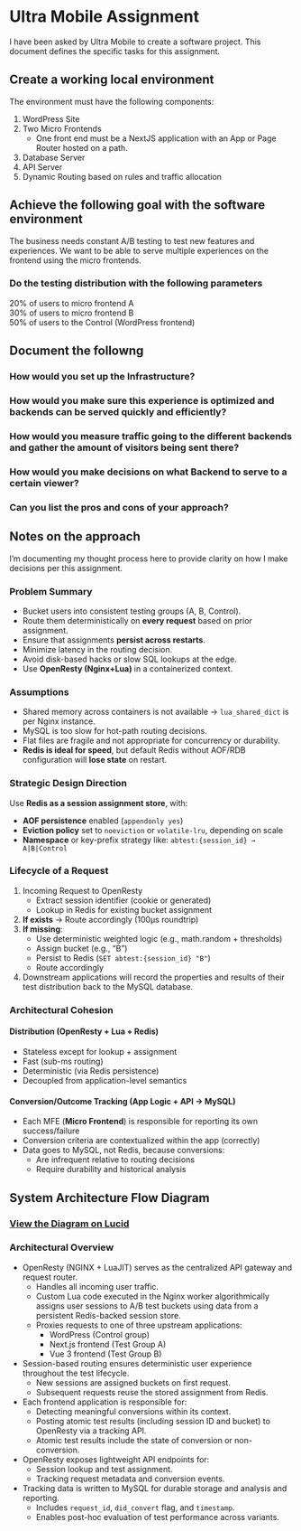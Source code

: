 # Ultra Mobile Assignment

I have been asked by Ultra Mobile to create a software project. This document defines the specific tasks for this assignment.

## Create a working local environment

The environment must have the following components:

1. WordPress Site  
2. Two Micro Frontends  
   - One front end must be a NextJS application with an App or Page Router hosted on a path.  
3. Database Server  
4. API Server  
5. Dynamic Routing based on rules and traffic allocation

## Achieve the following goal with the software environment

The business needs constant A/B testing to test new features and experiences. We want to be able to serve multiple experiences on the frontend using the micro frontends.

### Do the testing distribution with the following parameters

20% of users to micro frontend A  
30% of users to micro frontend B  
50% of users to the Control (WordPress frontend)

## Document the followng

### How would you set up the Infrastructure?

### How would you make sure this experience is optimized and backends can be served quickly and efficiently?

### How would you measure traffic going to the different backends and gather the amount of visitors being sent there?

### How would you make decisions on what Backend to serve to a certain viewer?

### Can you list the pros and cons of your approach?

## Notes on the approach

I’m documenting my thought process here to provide clarity on how I make decisions per this assignment.

### Problem Summary

- Bucket users into consistent testing groups (A, B, Control).  
- Route them deterministically on **every request** based on prior assignment.  
- Ensure that assignments **persist across restarts**.  
- Minimize latency in the routing decision.  
- Avoid disk-based hacks or slow SQL lookups at the edge.  
- Use **OpenResty (Nginx+Lua)** in a containerized context.

### Assumptions

- Shared memory across containers is not available → `lua_shared_dict` is per Nginx instance.  
- MySQL is too slow for hot-path routing decisions.  
- Flat files are fragile and not appropriate for concurrency or durability.  
- **Redis is ideal for speed**, but default Redis without AOF/RDB configuration will **lose state** on restart.

### Strategic Design Direction

Use **Redis as a session assignment store**, with:

- **AOF persistence** enabled (`appendonly yes`)  
- **Eviction policy** set to `noeviction` or `volatile-lru`, depending on scale  
- **Namespace** or key-prefix strategy like: `abtest:{session_id} → A|B|Control`

### Lifecycle of a Request

1. Incoming Request to OpenResty  
     - Extract session identifier (cookie or generated)  
     - Lookup in Redis for existing bucket assignment  
2. **If exists** → Route accordingly (100µs roundtrip)  
3. **If missing**:  
     - Use deterministic weighted logic (e.g., math.random \+ thresholds)  
     - Assign bucket (e.g., “B”)  
     - Persist to Redis (`SET abtest:{session_id} "B"`)  
     - Route accordingly  
4. Downstream applications will record the properties and results of their test distribution back to the MySQL database.

### Architectural Cohesion

#### Distribution (OpenResty \+ Lua \+ Redis)

- Stateless except for lookup \+ assignment  
- Fast (sub-ms routing)  
- Deterministic (via Redis persistence)  
- Decoupled from application-level semantics

#### Conversion/Outcome Tracking (App Logic \+ API → MySQL)

- Each MFE (**Micro Frontend**) is responsible for reporting its own success/failure  
- Conversion criteria are contextualized within the app (correctly)  
- Data goes to MySQL, not Redis, because conversions:  
  - Are infrequent relative to routing decisions  
  - Require durability and historical analysis

## System Architecture Flow Diagram

### [View the Diagram on Lucid](https://lucid.app/lucidchart/23d074ec-10e6-4bae-bb1b-f7ca1bd499d7/edit?viewport_loc=-576%2C385%2C4377%2C1938%2C0_0&invitationId=inv_932973de-8871-49ff-92fd-223055a902e7)

### **Architectural Overview**

- OpenResty (NGINX \+ LuaJIT) serves as the centralized API gateway and request router.  
  - Handles all incoming user traffic.  
  - Custom Lua code executed in the Nginx worker algorithmically assigns user sessions to A/B test buckets using data from a persistent Redis-backed session store.  
  - Proxies requests to one of three upstream applications:  
    - WordPress (Control group)  
    - Next.js frontend (Test Group A)  
    - Vue 3 frontend (Test Group B)  
- Session-based routing ensures deterministic user experience throughout the test lifecycle.  
  - New sessions are assigned buckets on first request.  
  - Subsequent requests reuse the stored assignment from Redis.  
- Each frontend application is responsible for:  
  - Detecting meaningful conversions within its context.  
  - Posting atomic test results (including session ID and bucket) to OpenResty via a tracking API.  
  - Atomic test results include the state of conversion or non-conversion.  
- OpenResty exposes lightweight API endpoints for:  
  - Session lookup and test assignment.  
  - Tracking request metadata and conversion events.  
- Tracking data is written to MySQL for durable storage and analysis and reporting.  
  - Includes `request_id`, `did_convert` flag, and `timestamp`.  
  - Enables post-hoc evaluation of test performance across variants.
